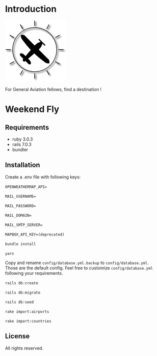 # Introduction

<img src="https://github.com/alexstan67/weekend-fly/blob/master/app/assets/images/plane.png" width="200" />

For General Aviation fellows, find a destination !

# Weekend Fly

## Requirements
* ruby 3.0.3
* rails 7.0.3
* bundler

## Installation
Create a .env file with following keys:

`OPENWEATHERMAP_API=`

`MAIL_USERNAME=`

`MAIL_PASSWORD=`

`MAIL_DOMAIN=`

`MAIL_SMTP_SERVER=`

`MAPBOX_API_KEY=(deprecated)`

`bundle install`

`yarn`

Copy and rename `config/database.yml.backup` to `config/database.yml`.
Those are the default config.
Feel free to customize `config/database.yml` following your requirements.

`rails db:create`

`rails db:migrate`

`rails db:seed`

`rake import:airports`

`rake import:countries`

## License
All rights reserved.
